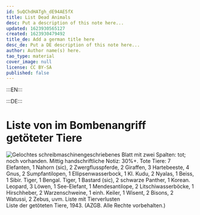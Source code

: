 ```yaml
---
id: 5uQChdHATgh_dE94AE5fX
title: List Dead Animals
desc: Put a description of this note here...
updated: 1623930565127
created: 1623930479492
title_de: Add a german title here
desc_de: Put a DE description of this note here...
author: Author name(s) here.
tao_type: material
cover_image: null
license: CC BY-SA
published: false
---
```


:::EN:::



:::DE:::

# Liste von im Bombenangriff getöteter Tiere

![Gelochtes schreibmaschinengeschriebenes Blatt mit zwei Spalten: tot; noch vorhanden. Mittig handschriftliche Notiz: 30%+. Tote Tiere: 7 Elefanten, 1 Nahorn (sic), 2 Zwergflusspferde, 2 Giraffen, 3 Hartebeeste, 4 Gnus, 2 Sumpfantilopen, 1 Ellipsenwasserbock, 1 Kl. Kudu, 2 Nyalas, 1 Beiss, 1 Sibir. Tiger, 1 Bengal. Tiger, 1 Bastard (sic), 2 schwarze Panther, 1 Korean. Leopard, 3 Löwen, 1 See-Elefant, 1 Mendesantilope, 2 Litschiwasserböcke, 1 Hirschheber, 2 Warzenschweine, 1 einh. Keiler, 1 Wisent, 2 Bisons, 2 Watussi, 2 Zebus, uvm. Liste mit Tierverlusten](images/cmw/Liste_tote_Tiere_1943.jpg)
Liste der getöteten Tiere, 1943. (AZGB. Alle Rechte vorbehalten.)
